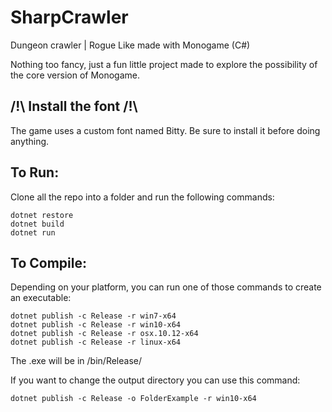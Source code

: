 # SharpCrawler
Dungeon crawler | Rogue Like made with Monogame (C#)

Nothing too fancy, just a fun little project made to explore the possibility of the core version of Monogame.

## /!\ Install the font /!\
The game uses a custom font named Bitty. Be sure to install it before doing anything.


## To Run:
Clone all the repo into a folder and run the following commands:
```DIGITAL Command Language
dotnet restore
dotnet build
dotnet run
```

## To Compile:
Depending on your platform, you can run one of those commands to create an executable:
```DIGITAL Command Language
dotnet publish -c Release -r win7-x64
dotnet publish -c Release -r win10-x64
dotnet publish -c Release -r osx.10.12-x64
dotnet publish -c Release -r linux-x64
```
The .exe will be in /bin/Release/

If you want to change the output directory you can use this command:
```DIGITAL Command Language
dotnet publish -c Release -o FolderExample -r win10-x64
```